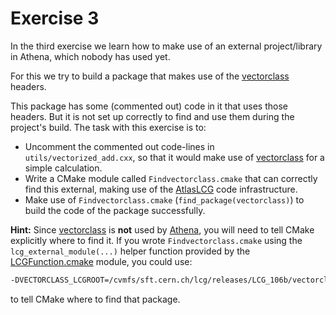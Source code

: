 # Exercise 3

In the third exercise we learn how to make use of an external project/library
in Athena, which nobody has used yet.

For this we try to build a package that makes use of the
[vectorclass](https://github.com/vcoda/vectorclass) headers.

This package has some (commented out) code in it that uses those headers. But
it is not set up correctly to find and use them during the project's build.
The task with this exercise is to:
  - Uncomment the commented out code-lines in `utils/vectorized_add.cxx`, so
    that it would make use of [vectorclass](https://github.com/vcoda/vectorclass)
    for a simple calculation.
  - Write a CMake module called `Findvectorclass.cmake` that can correctly find
    this external, making use of the
    [AtlasLCG](https://gitlab.cern.ch/atlas/atlasexternals/-/tree/main/Build/AtlasLCG)
    code infrastructure.
  - Make use of `Findvectorclass.cmake` (`find_package(vectorclass)`) to build
    the code of the package successfully.

**Hint:** Since [vectorclass](https://github.com/vcoda/vectorclass) is **not**
used by [Athena](https://gitlab.cern.ch/atlas/athena/-/tree/main/Projects/Athena),
you will need to tell CMake explicitly where to find it. If you wrote
`Findvectorclass.cmake` using the `lcg_external_module(...)` helper function
provided by the [LCGFunction.cmake](https://gitlab.cern.ch/atlas/atlasexternals/-/blob/main/Build/AtlasLCG/modules/LCGFunctions.cmake?ref_type=heads)
module, you could use:

```sh
-DVECTORCLASS_LCGROOT=/cvmfs/sft.cern.ch/lcg/releases/LCG_106b/vectorclass/2.01.02/x86_64-el9-gcc13-opt
```

to tell CMake where to find that package.
